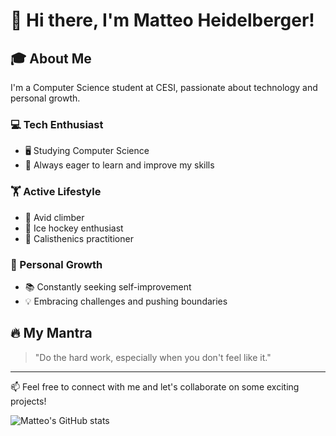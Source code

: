 # 👋 Hi there, I'm Matteo Heidelberger!

## 🎓 About Me
I'm a Computer Science student at CESI, passionate about technology and personal growth.

### 💻 Tech Enthusiast
- 🖥️ Studying Computer Science
- 🚀 Always eager to learn and improve my skills

### 🏋️ Active Lifestyle
- 🧗 Avid climber
- 🏒 Ice hockey enthusiast
- 💪 Calisthenics practitioner

### 🌱 Personal Growth
- 📚 Constantly seeking self-improvement
- 💡 Embracing challenges and pushing boundaries

## 🔥 My Mantra
> "Do the hard work, especially when you don't feel like it."

---

📫 Feel free to connect with me and let's collaborate on some exciting projects!

![Matteo's GitHub stats](https://github-readme-stats.vercel.app/api?username=ntino67&show_icons=true&theme=radical)
